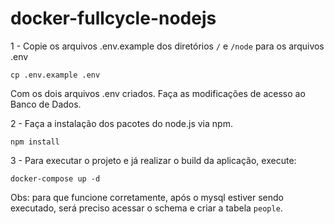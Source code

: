 # docker-fullcycle-nodejs

1 - Copie os arquivos .env.example dos diretórios `/` e `/node` para os arquivos .env

```    
cp .env.example .env
```

Com os dois arquivos .env criados. Faça as modificações de acesso ao Banco de Dados.


2 - Faça a instalação dos pacotes do node.js via npm.

```    
npm install
```

3 - Para executar o projeto e já realizar o build da aplicação, execute:

```    
docker-compose up -d
```

Obs: para que funcione corretamente, após o mysql estiver sendo executado, será preciso acessar o schema e criar a tabela `people`.

